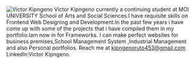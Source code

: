 ![Victor Kipngeno ](https://github.com/Vick8715/VICTOR-KIPNGENO/assets/157721948/6ac04182-27f8-417a-b29b-6709a374b0b7)
Victor Kipngeno currently a continuing student at MOI UNIVERSITY School of Arts and Social Sciences.I have requisite skills on Frontend Web Designing and Development.In the past few years i have come up with some of the projects that i have compiled them in my portfolio.Iam now in for Frameworks. I can make perfect websites for business premises,School Management System ,Industrial Management and also Personal portfolios.
Reach me at kipngenoruto453@gmail.com
LinkedIn:Victor Kipngeno.

